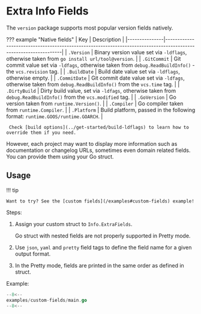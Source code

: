 # Extra Info Fields

The `version` package supports most popular version fields natively.

??? example "Native fields"
     | Key           | Description                                                                                                     |
     |---------------|-----------------------------------------------------------------------------------------------------------------|
     | `.Version`    | Binary version value set via `-ldflags`, otherwise taken from `go install url/tool@version`.                    |
     | `.GitCommit`  | Git commit value set via `-ldfags`, otherwise taken from `debug.ReadBuildInfo()` - the `vcs.revision` tag.      |
     | `.BuildDate`  | Build date value set via `-ldflags`, otherwise empty.                                                           |
     | `.CommitDate` | Git commit date value set via `-ldfags`, otherwise taken from `debug.ReadBuildInfo()` from the `vcs.time` tag.  |
     | `.DirtyBuild` | Dirty build value, set via `-ldfags`, otherwise taken from `debug.ReadBuildInfo()` from the `vcs.modified` tag. |
     | `.GoVersion`  | Go version taken from `runtime.Version()`.                                                                      |
     | `.Compiler`   | Go compiler taken from `runtime.Compiler`.                                                                      |
     | `.Platform`   | Build platform, passed in the following format: `runtime.GOOS/runtime.GOARCH`.                                  |

     Check [build options](../get-started/build-ldflags) to learn how to override them if you need.

However, each project may want to display more information such as documentation or changelog URLs, sometimes even domain related fields. You can provide them using your Go struct.

## Usage

!!! tip

    Want to try? See the [custom fields](/examples#custom-fields) example!

Steps:

1. Assign your custom struct to `Info.ExtraFields`.

      Go struct with nested fields are not properly supported in Pretty mode.

2. Use `json`, `yaml` and `pretty` field tags to define the field name for a given output format.
3. In the Pretty mode, fields are printed in the same order as defined in struct.

Example:

```go
--8<--
examples/custom-fields/main.go
--8<--
```
